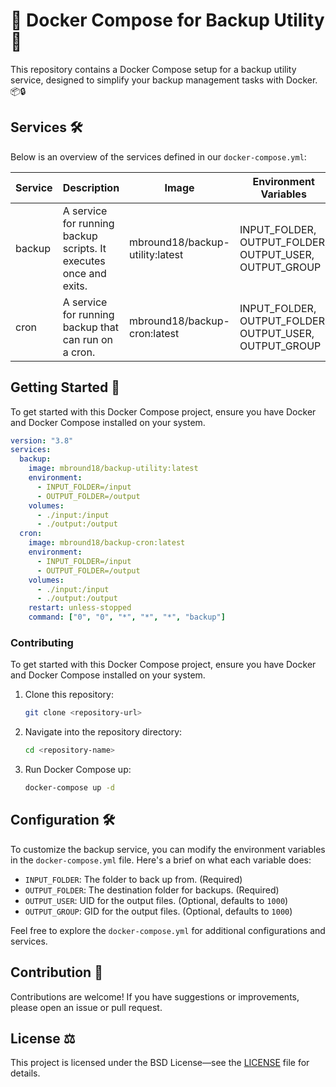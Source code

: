 # 🐳 Docker Compose for Backup Utility 🚀

This repository contains a Docker Compose setup for a backup utility service, designed to simplify your backup management tasks with Docker. 📦🔒

## Services 🛠️

Below is an overview of the services defined in our `docker-compose.yml`:

| Service | Description                                                       | Image                           | Environment Variables                                  |
| ------- | ----------------------------------------------------------------- | ------------------------------- | ------------------------------------------------------ |
| backup  | A service for running backup scripts. It executes once and exits. | mbround18/backup-utility:latest | INPUT_FOLDER, OUTPUT_FOLDER, OUTPUT_USER, OUTPUT_GROUP |
| cron    | A service for running backup that can run on a cron.              | mbround18/backup-cron:latest    | INPUT_FOLDER, OUTPUT_FOLDER, OUTPUT_USER, OUTPUT_GROUP |

## Getting Started 🚀

To get started with this Docker Compose project, ensure you have Docker and Docker Compose installed on your system.

```yaml
version: "3.8"
services:
  backup:
    image: mbround18/backup-utility:latest
    environment:
      - INPUT_FOLDER=/input
      - OUTPUT_FOLDER=/output
    volumes:
      - ./input:/input
      - ./output:/output
  cron:
    image: mbround18/backup-cron:latest
    environment:
      - INPUT_FOLDER=/input
      - OUTPUT_FOLDER=/output
    volumes:
      - ./input:/input
      - ./output:/output
    restart: unless-stopped
    command: ["0", "0", "*", "*", "*", "backup"]
```

### Contributing

To get started with this Docker Compose project, ensure you have Docker and Docker Compose installed on your system.

1. Clone this repository:
   ```bash
   git clone <repository-url>
   ```
2. Navigate into the repository directory:
   ```bash
   cd <repository-name>
   ```
3. Run Docker Compose up:
   ```bash
   docker-compose up -d
   ```

## Configuration 🛠

To customize the backup service, you can modify the environment variables in the `docker-compose.yml` file. Here's a brief on what each variable does:

- `INPUT_FOLDER`: The folder to back up from. (Required)
- `OUTPUT_FOLDER`: The destination folder for backups. (Required)
- `OUTPUT_USER`: UID for the output files. (Optional, defaults to `1000`)
- `OUTPUT_GROUP`: GID for the output files. (Optional, defaults to `1000`)

Feel free to explore the `docker-compose.yml` for additional configurations and services.

## Contribution 🤝

Contributions are welcome! If you have suggestions or improvements, please open an issue or pull request.

## License ⚖️

This project is licensed under the BSD License—see the [LICENSE](./LICENSE.md) file for details.
